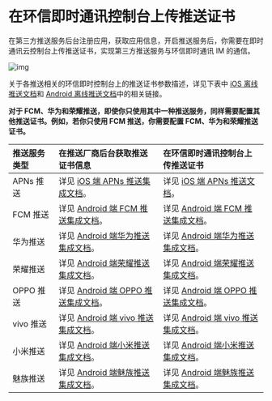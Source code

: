 # 在环信即时通讯控制台上传推送证书

在第三方推送服务后台注册应用，获取应用信息，开启推送服务后，你需要在即时通讯云控制台上传推送证书，实现第三方推送服务与环信即时通讯 IM 的通信。

![img](/images/react-native/push/push_add_certificate.png)

关于各推送相关的环信即时控制台上的推送证书参数描述，详见下表中 [iOS 离线推送文档](/document/ios/push/push_overview.html)和 [Android 离线推送文档](/document/android/push/push_overview.html)中的相关链接。

**对于 FCM、华为和荣耀推送，即使你只使用其中一种推送服务，同样需要配置其他推送证书。例如，若你只使用 FCM 推送，你需要配置 FCM、华为和荣耀推送证书。**

| 推送服务类型      | 在推送厂商后台获取推送证书信息   | 在环信即时通讯控制台上传推送证书 |
| :--------- | :----- | :------- | 
| APNs 推送       | 详见 [iOS 端 APNs 推送集成文档](/document/ios/push/push_apns.html#创建推送证书)。   | 详见 [iOS 端 APNs 推送文档](/document/ios/push/push_apns.html#上传推送证书)。   |        
| FCM 推送   | 详见 [Android 端 FCM 推送集成文档](/document/android/push/push_fcm.html#fcm-推送集成)。   | 详见 [Android 端 FCM 推送集成文档](/document/android/push/push_fcm.html#步骤三-上传推送证书)。       |        
| 华为推送       | 详见 [Android 端华为推送集成文档](/document/android/push/push_huawei.html#步骤一-在华为开发者后台创建应用)。   | 详见 [Android 端华为推送集成文档](/document/android/push/push_huawei.html#步骤二-在环信即时通讯云控制台上传推送证书)。       |      
| 荣耀推送       | 详见 [Android 端荣耀推送集成文档](/document/android/push/push_honor.html#步骤一-在荣耀开发者服务平台创建应用并申请开通推送服务)。   | 详见 [Android 端荣耀推送集成文档](/document/android/push/push_honor.html#步骤二-在环信即时通讯云控制台上传荣耀推送证书)。       | 
| OPPO 推送      | 详见 [Android 端 OPPO 推送集成文档](/document/android/push/push_oppo.html#步骤一-在-oppo-开发者后台创建应用)。    | 详见 [Android 端 OPPO 推送集成文档](/document/android/push/push_oppo.html#步骤二-上传推送证书)。       |  
| vivo 推送     | 详见 [Android 端 vivo 推送集成文档](/document/android/push/push_vivo.html#步骤一-在-vivo-开发者后台创建应用)。    | 详见 [Android 端 vivo 推送集成文档](/document/android/push/push_vivo.html#步骤二-上传推送证书)。       |         
| 小米推送      |  详见 [Android 端小米推送集成文档](/document/android/push/push_xiaomi.html#步骤一-在小米开放平台创建应用)。    | 详见 [Android 端小米推送集成文档](/document/android/push/push_xiaomi.html#步骤二-上传推送证书)。       | 
| 魅族推送       | 详见 [Android 端魅族推送集成文档](/document/android/push/push_meizu.html#步骤一-在魅族开发者后台创建应用)。    | 详见 [Android 端魅族推送集成文档](/document/android/push/push_meizu.html#步骤二-上传推送证书)。       |   


